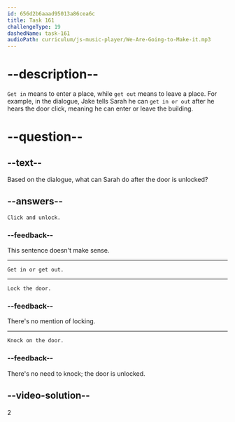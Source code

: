 ```yaml
---
id: 656d2b6aaad95013a86cea6c
title: Task 161
challengeType: 19
dashedName: task-161
audioPath: curriculum/js-music-player/We-Are-Going-to-Make-it.mp3
---
```


# --description--

`Get in` means to enter a place, while `get out` means to leave a place. For example, in the dialogue, Jake tells Sarah he can `get in or out` after he hears the door click, meaning he can enter or leave the building.

# --question--

## --text--

Based on the dialogue, what can Sarah do after the door is unlocked?

## --answers--

`Click and unlock.`

### --feedback--

This sentence doesn't make sense.

---

`Get in or get out.`

---

`Lock the door.`

### --feedback--

There's no mention of locking.

---

`Knock on the door.`

### --feedback--

There's no need to knock; the door is unlocked.

## --video-solution--

2

